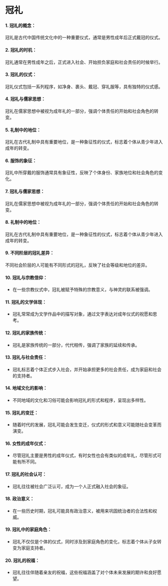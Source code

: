 # 冠礼

#### 1. 冠礼的概念：

冠礼是古代中国传统文化中的一种重要仪式，通常是男性成年后正式戴冠的仪式。

#### 2. 冠礼的时机：

冠礼通常在男性成年之后，正式进入社会、开始担负家庭和社会责任的时候举行。

#### 3. 冠礼的仪式：

冠礼仪式包括一系列程序，如净身、裹头、戴冠、穿礼服等，具有独特的仪式感。

#### 4. 冠礼与儒家思想：

冠礼在儒家思想中被视为成年礼的一部分，强调个体责任的开始和社会角色的转变。

#### 5. 礼制中的地位：

冠礼在古代礼制中具有重要地位，是一种象征性的仪式，标志着个体从青少年进入成年的转变。

#### 6. 服饰的象征：

冠礼中所穿戴的服饰通常具有象征性，反映了个体身份、家族地位和社会角色的变化。

#### 7. 冠礼与儒家思想：

冠礼在儒家思想中被视为成年礼的一部分，强调个体责任的开始和社会角色的转变。

#### 8. 礼制中的地位：

冠礼在古代礼制中具有重要地位，是一种象征性的仪式，标志着个体从青少年进入成年的转变。

#### 9. 不同阶层的冠礼差异：

不同社会阶层的人可能有不同形式的冠礼，反映了社会等级和地位的差异。

#### 10. 冠礼与宗教信仰：
- 在一些宗教仪式中，冠礼被赋予特殊的宗教意义，与神灵的联系被强调。


#### 11. 冠礼的文学体现：
- 冠礼常常成为文学作品中的描写对象，通过文字表达对成年仪式的祝愿和思考。


#### 12. 冠礼的家族传统：
- 冠礼是家族传统的一部分，代代相传，强调了家族的延续和传承。


#### 13. 冠礼与社会责任：
- 冠礼标志着个体正式步入社会，并开始承担更多的社会责任，成为家庭和社会的支持者。


#### 14. 地域文化的影响：
- 不同地域的文化和习俗可能会影响冠礼的形式和程序，呈现出多样性。


#### 15. 冠礼的变迁：
- 随着时代的发展，冠礼可能会发生变迁，仪式的形式和意义可能随社会变革而演变。


#### 16. 女性的成年仪式：
- 尽管冠礼主要是男性的成年仪式，有时女性也会有类似的成年礼，尽管形式可能有所不同。


#### 17. 冠礼的社会认可：
- 冠礼往往被社会广泛认可，成为一个人正式融入社会的象征。


#### 18. 政治意义：
- 在一些历史时期，冠礼可能具有政治意义，被用来巩固统治者的合法性和权威。


#### 19. 冠礼中的家庭角色：
- 冠礼不仅仅是个体的仪式，同时涉及到家庭角色的变化，标志着个体从子女转变为家庭支持者。


#### 20. 冠礼的祝福：
- 冠礼往往伴随着亲友的祝福，这些祝福涵盖了对个体未来发展的期许和良好愿望。